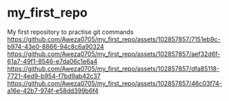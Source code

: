 # my_first_repo
My first repository to practise git commands
https://github.com/Aweza0705/my_first_repo/assets/102857857/7151eb9c-b974-43e0-8866-94c8c6a90324
https://github.com/Aweza0705/my_first_repo/assets/102857857/aef32d6f-61a7-49f1-8546-e7da06c1e6a4
https://github.com/Aweza0705/my_first_repo/assets/102857857/dfa85118-7721-4ed9-b954-f7bd9ab42c37
https://github.com/Aweza0705/my_first_repo/assets/102857857/46c03f74-a16e-42b7-974f-e58dd399b6f4
